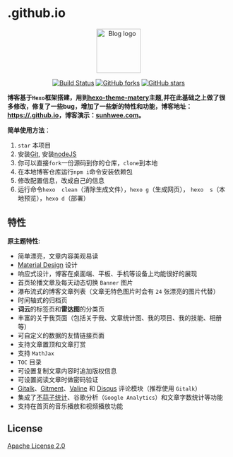 # .github.io

<p align="center"><a href="https://adkcss.coding-pages.com" target="_blank" rel="noopener noreferrer"><img width="100" src="https://adkcss.coding-pages.com/favicon.png" alt="Blog logo"></a></p>

<p align="center">
  <a href="https://travis-ci.com//MyBlog"><img src="https://travis-ci.com//.github.io.svg" alt="Build Status"></a>
  <a href="https://github.com//hexo-blog-fly/network"><img src="https://img.shields.io/github/forks//hexo-blog-fly.svg" alt="GitHub forks"></a>
  <a href="https://github.com//hexo-blog-fly/stargazers"><img src="https://img.shields.io/github/stars//hexo-blog-fly.svg" alt="GitHub stars"></a>
  <br>

**博客基于`Hexo`框架搭建，用到[hexo-theme-matery](https://github.com//hexo-theme-matery)主题,并在此基础之上做了很多修改，修复了一些bug，增加了一些新的特性和功能，博客地址：[https://.github.io](https://.github.io/)，博客演示：[sunhwee.com](http://mistyrainblog.top/)。**

**简单使用方法**：

1. `star` 本项目
2. 安装[Git](https://git-scm.com/downloads), 安装[nodeJS](https://nodejs.org/en/)
3. 你可以直接`fork`一份源码到你的仓库，`clone`到本地
4. 在本地博客仓库运行`npm i`命令安装依赖包
5. 修改配置信息，改成自己的信息
6. 运行命令`hexo  clean`（清除生成文件），`hexo g`（生成网页）， `hexo  s`（本地预览），`hexo d`（部署）

## 特性

**原主题特性**:

- 简单漂亮，文章内容美观易读
- [Material Design](https://material.io/) 设计
- 响应式设计，博客在桌面端、平板、手机等设备上均能很好的展现
- 首页轮播文章及每天动态切换 `Banner` 图片
- 瀑布流式的博客文章列表（文章无特色图片时会有 `24` 张漂亮的图片代替）
- 时间轴式的归档页
- **词云**的标签页和**雷达图**的分类页
- 丰富的关于我页面（包括关于我、文章统计图、我的项目、我的技能、相册等）
- 可自定义的数据的友情链接页面
- 支持文章置顶和文章打赏
- 支持 `MathJax`
- `TOC` 目录
- 可设置复制文章内容时追加版权信息
- 可设置阅读文章时做密码验证
- [Gitalk](https://gitalk.github.io/)、[Gitment](https://imsun.github.io/gitment/)、[Valine](https://valine.js.org/) 和 [Disqus](https://disqus.com/) 评论模块（推荐使用 `Gitalk`）
- 集成了[不蒜子统计](http://busuanzi.ibruce.info/)、谷歌分析（`Google Analytics`）和文章字数统计等功能
- 支持在首页的音乐播放和视频播放功能

## License

[Apache License 2.0](http://www.apache.org/licenses/LICENSE-2.0)
